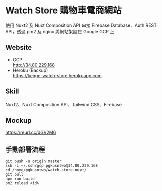 # Watch Store 購物車電商網站

使用 Nuxt2 及 Nuxt Composition API 串接 Firebase Database、Auth REST API，透過 pm2 及 nginx 將網站架設在 Google GCP 上

## Website
- GCP  
  http://34.80.229.168
- Heroku (Backup)  
  https://kenge-watch-store.herokuapp.com

## Skill
Nuxt2、Nuxt Composition API、Tailwind CSS、Firebase

## Mockup  
https://reurl.cc/dGV2M6

## 手動部署流程
```
git push -u origin master
ssh -i ~/.ssh/gcp pgkusntwo@34.80.229.168
cd /home/pgkusntwo/watch-store-nuxt/
git pull
npm run build
pm2 reload <id>
```
